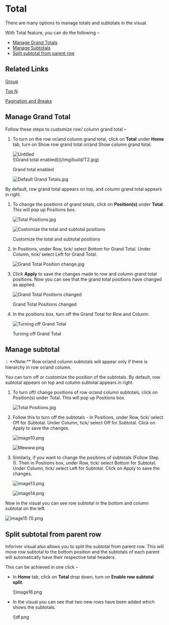 # Total

There are many options to manage totals and subtotals in the visual.

With Total feature, you can do the following –

- [Manage Grand Totals](build/Total)
- [Manage Subtotals](https://www.notion.so/Total-1a2be9ea783341faa8209e5c1d9a1d98)
- [Split subtotal from parent row](https://www.notion.so/Total-1a2be9ea783341faa8209e5c1d9a1d98)

## Related Links

[Group](build/Group)

[Top N](https://www.notion.so/Top-N-a0479cd7d9684d48ac1aee2a060c0685)

[Pagination and Breaks](settings/pagination-and-breaks)

## **Manage Grand Total**

Follow these steps to customize row/ column grand total –

1. To turn on the row or/and column grand total, click on **Total** under **Home** tab, turn on Show row grand total or/and Show column grand total.
    
    ![Untitled](/img/build/T1.png)    
    ![Grand total enabled]((/img/build/T2.jpg)
    
    Grand total enabled
    
    ![Default Grand Totals.jpg](/img/build/T3.jpg)
    

By default, row grand total appears on top, and column grand total appears in right.

1. To change the positions of grand totals, click on **Position(s)** under **Total**. This will pop up Positions box.
    
    ![Total Positions.jpg](/img/build/T4.jpg)
    
    ![Customize the total and subtotal positions](/img/build/T5.jpg)

    Customize the total and subtotal positions
    
2. In Positions, under Row, tick/ select Bottom for Grand Total. Under Column, tick/ select Left for Grand Total.
    
    ![Grand Total Position change.jpg](/img/build/T6.jpg)
    
3. Click **Apply** to save the changes made to row and column grand total positions. Now you can see that the grand total positions have changed as applied.
    
    ![Grand Total Positions changed](/img/build/T7.jpg)
    
    Grand Total Positions changed
    
4. In the positions box, turn off the Grand Total for Row and Column.
    
    ![Turning off Grand Total](/img/build/T8.jpg)

    Turning off Grand Total
    

## **Manage subtotal**

<aside>
💡 **Note:** Row or/and column subtotals will appear only if there is hierarchy in row or/and column.

</aside>

You can turn off or customize the position of the subtotals. By default, row subtotal appears on top and column subtotal appears in right.

1. To turn off/ change positions of row or/and column subtotals, click on Position(s) under Total. This will pop up Positions box.
    
    ![Total Positions.jpg](/img/build/T9.jpg)
    
2. Follow this to turn off the subtotals - In Positions, under Row, tick/ select Off for Subtotal. Under Column, tick/ select Off for Subtotal. Click on Apply to save the changes.
    
    ![image10.png](/img/build/T10.png)
    
    ![Mewww.png](/img/build/T11.png)

3. Similarly, if you want to change the positions of subtotals (Follow Step 1). Then in Positions box, under Row, tick/ select Bottom for Subtotal. Under Column, tick/ select Left for Subtotal. Click on Apply to save the changes.
    
    ![image13.png](/img/build/T12.png)
    
    ![image14.png](/img/build/T13.png)


Now in the visual you can see row subtotal in the bottom and column subtotal on the left.

![image15 (1).png](/img/build/T14.png)

## **Split subtotal from parent row**

Inforiver visual also allows you to split the subtotal from parent row. This will move row subtotal to the bottom position and the subtotals of each parent will automatically have their respective total headers.

This can be achieved in one click –

- In **Home** tab, click on **Total** drop down, turn on **Enable row subtotal split**.
    
    ![image16.png

- In the visual you can see that two new rows have been added which shows the subtotals.
    
    ![df.png